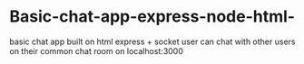 # Basic-chat-app-express-node-html-
basic chat app built on html express + socket
user can chat with other users on their common chat room on localhost:3000

